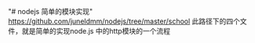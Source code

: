 "# nodejs 简单的模块实现"
https://github.com/juneldmm/nodejs/tree/master/school
 此路径下的四个文件，就是简单的实现node.js 中的http模块的一个流程
